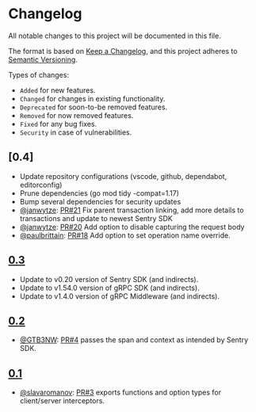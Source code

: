 # Changelog

All notable changes to this project will be documented in this file.

The format is based on [Keep a Changelog](https://keepachangelog.com/en/1.0.0/),
and this project adheres to [Semantic Versioning](https://semver.org/spec/v2.0.0.html).

Types of changes:
- `Added` for new features.
- `Changed` for changes in existing functionality.
- `Deprecated` for soon-to-be removed features.
- `Removed` for now removed features.
- `Fixed` for any bug fixes.
- `Security` in case of vulnerabilities.

## [0.4]
- Update repository configurations (vscode, github, dependabot, editorconfig)
- Prune dependencies (go mod tidy -compat=1.17)
- Bump several dependencies for security updates
- [@janwytze]: [PR#21] Fix parent transaction linking, add more details to transactions and update to newest Sentry SDK
- [@janwytze]: [PR#20] Add option to disable capturing the request body
- [@paulbrittain]: [PR#18] Add option to set operation name override.

## [0.3]
- Update to v0.20 version of Sentry SDK (and indirects).
- Update to v1.54.0 version of gRPC SDK (and indirects).
- Update to v1.4.0 version of gRPC Middleware (and indirects).

## [0.2]
- [@GTB3NW]: [PR#4] passes the span and context as intended by Sentry SDK.

## [0.1]
- [@slavaromanov]: [PR#3] exports functions and option types for client/server interceptors.

[Unreleased]: https://github.com/johnbellone/grpc-middleware-sentry/compare/v0.4.0...HEAD
[0.3]: https://github.com/johnbellone/grpc-middleware-sentry/tree/v0.3.0
[0.2]: https://github.com/johnbellone/grpc-middleware-sentry/tree/v0.2.0
[0.1]: https://github.com/johnbellone/grpc-middleware-sentry/tree/v0.1.0
[@slavaromanov]: https://github.com/slavaromanov
[@GTB3NW]: https://github.com/GTB3NW
[@paulbrittain]: https://github.com/paulbrittain
[@janwytze]: https://github.com/janwytze
[PR#21]: https://github.com/johnbellone/grpc-middleware-sentry/pull/21
[PR#20]: https://github.com/johnbellone/grpc-middleware-sentry/pull/20
[PR#18]: https://github.com/johnbellone/grpc-middleware-sentry/pull/18
[PR#4]: https://github.com/johnbellone/grpc-middleware-sentry/pull/4
[PR#3]: https://github.com/johnbellone/grpc-middleware-sentry/pull/3
